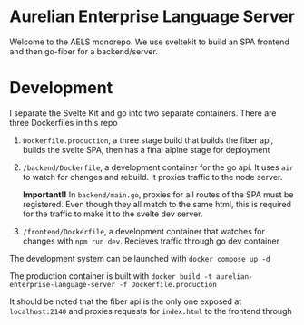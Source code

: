 # Aurelian Enterprise Language Server

Welcome to the AELS monorepo. We use sveltekit to build an SPA frontend and then go-fiber for a backend/server.


# Development

I separate the Svelte Kit and go into two separate containers. There are three Dockerfiles in this repo
1. `Dockerfile.production`, a three stage build that builds the fiber api, builds the svelte SPA, then has a final alpine stage for deployment
2. `/backend/Dockerfile`, a development container for the go api. It uses `air` to watch for changes and rebuild. It proxies traffic to the node server.

   **Important!!** In `backend/main.go`, proxies for all routes of the SPA must be registered. Even though they all match to the same html, this is required for the traffic to make it to the svelte dev server.

3. `/frontend/Dockerfile`, a development container that watches for changes with `npm run dev`. Recieves traffic through go dev container 

The development system can be launched with `docker compose up -d`

The production container is built with `docker build -t aurelian-enterprise-language-server -f Dockerfile.production`

It should be noted that the fiber api is the only one exposed at `localhost:2140` and proxies requests for `index.html` to the frontend through 